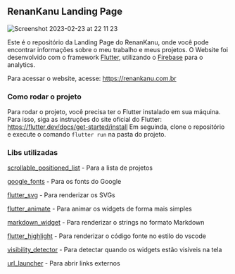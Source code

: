 ## RenanKanu Landing Page
![Screenshot 2023-02-23 at 22 11 23](https://user-images.githubusercontent.com/7094345/221067550-62e32ad3-d372-4c30-8a02-8bf359549b10.png)


Este é o repositório da Landing Page do RenanKanu, onde você pode encontrar informações sobre o meu trabalho e meus projetos.
O Website foi desenvolvido com o framework [Flutter](https://flutter.dev/), utilizando o [Firebase](https://firebase.google.com/) para o analytics.

Para acessar o website, acesse: https://renankanu.com.br

### Como rodar o projeto
Para rodar o projeto, você precisa ter o Flutter instalado em sua máquina. Para isso, siga as instruções do site oficial do Flutter: https://flutter.dev/docs/get-started/install
Em seguinda, clone o repositório e execute o comando `flutter run` na pasta do projeto.


### Libs utilizadas

[scrollable_positioned_list](https://pub.dev/packages/scrollable_positioned_list) - Para a lista de projetos

[google_fonts](https://pub.dev/packages/google_fonts) - Para os fonts do Google

[flutter_svg](https://pub.dev/packages/flutter_svg) - Para renderizar os SVGs

[flutter_animate](https://pub.dev/packages/flutter_animate) - Para animar os widgets de forma mais simples

[markdown_widget](https://pub.dev/packages/markdown_widget) - Para renderizar o strings no formato Markdown

[flutter_highlight](https://pub.dev/packages/flutter_highlight) - Para renderizar o código fonte no estilo do vscode

[visibility_detector](https://pub.dev/packages/visibility_detector) - Para detectar quando os widgets estão visíveis na tela

[url_launcher](https://pub.dev/packages/url_launcher) - Para abrir links externos
